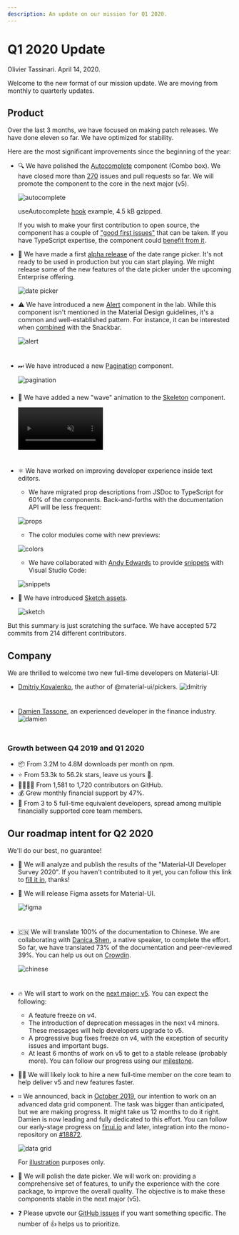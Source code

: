 ```yaml
---
description: An update on our mission for Q1 2020.
---
```


# Q1 2020 Update

Olivier Tassinari. April 14, 2020.

Welcome to the new format of our mission update. We are moving from monthly to quarterly updates.

## Product

Over the last 3 months, we have focused on making patch releases.
We have done eleven so far. We have optimized for stability.

Here are the most significant improvements since the beginning of the year:

- 🔍 We have polished the [Autocomplete](https://material-ui.com/components/autocomplete/) component (Combo box). We have closed more than [270](https://github.com/mui-org/material-ui/labels/lab%3A%20Autocomplete) issues and pull requests so far. We will promote the component to the core in the next major (v5).

  ![autocomplete](/static/blog/2020-q1-update/autocomplete.gif)

  <p class="blog-description">useAutocomplete <a href="https://material-ui.com/components/autocomplete/#useautocomplete">hook</a> example, 4.5 kB gzipped.</p>

  If you wish to make your first contribution to open source, the component has a couple of ["good first issues"](https://github.com/mui-org/material-ui/labels/lab%3A%20Autocomplete) that can be taken.
  If you have TypeScript expertise, the component could [benefit from it](https://github.com/mui-org/material-ui/issues?q=is%3Aopen+label%3A%22lab%3A+Autocomplete%22+label%3Atypescript).

- 📆 We have made a first [alpha release](https://next.material-ui-pickers.dev/demo/daterangepicker) of the date range picker. It's not ready to be used in production but you can start playing. We might release some of the new features of the date picker under the upcoming Enterprise offering.

  ![date picker](/static/blog/2020-q1-update/date-picker.png)

- ⚠️ We have introduced a new [Alert](https://material-ui.com/components/alert/) component in the lab. While this component isn't mentioned in the Material Design guidelines, it's a common and well-established pattern. For instance, it can be interested when [combined](https://material-ui.com/components/snackbars/#notistack) with the Snackbar.

  <img src="/static/blog/2020-q1-update/alert.png" alt="alert" style="max-height: 369px; margin-bottom: 24px;" />

- ⏭ We have introduced a new [Pagination](https://material-ui.com/components/pagination/) component.

  <img src="/static/blog/2020-q1-update/pagination.png" alt="pagination" style="max-height: 208px; margin-bottom: 8px;" />

- 🦴 We have added a new "wave" animation to the [Skeleton](https://material-ui.com/components/skeleton/#animations) component.

  <video autoplay muted loop style="max-height: 95px; margin-bottom: 24px;">
    <source src="/static/blog/2020-q1-update/skeleton.webm" type="video/webm" />
  </video>

- ⚛️ We have worked on improving developer experience inside text editors.

  - We have migrated prop descriptions from JSDoc to TypeScript for 60% of the components. Back-and-forths with the documentation API will be less frequent:

  ![props](/static/blog/2020-q1-update/props.png)

  - The color modules come with new previews:

  ![colors](/static/blog/2020-q1-update/colors.png)

  - We have collaborated with [Andy Edwards](https://github.com/jedwards1211) to provide [snippets](https://marketplace.visualstudio.com/items?itemName=vscodeshift.material-ui-snippets) with Visual Studio Code:

  ![snippets](/static/blog/2020-q1-update/snippets.gif)

- 💎 We have introduced [Sketch assets](/blog/2020-introducing-sketch/).

  <img src="/static/blog/2020-q1-update/sketch.png" alt="sketch" style="max-width: 160px;" />

But this summary is just scratching the surface. We have accepted 572 commits from 214 different contributors.

## Company

We are thrilled to welcome two new full-time developers on Material-UI:

- [Dmitriy Kovalenko](https://github.com/dmtrKovalenko), the author of @material-ui/pickers.
  <img src="https://avatars0.githubusercontent.com/u/16926049" alt="dmitriy" style="max-width: 160px; margin: unset; margin-bottom: 24px; border-radius: 2px;" />

- [Damien Tassone](https://github.com/dtassone/), an experienced developer in the finance industry.
  <img src="https://avatars0.githubusercontent.com/u/936978" alt="damien" style="max-width: 160px; margin: unset; margin-bottom: 24px; border-radius: 2px;" />

### Growth between Q4 2019 and Q1 2020

- 📦 From 3.2M to 4.8M downloads per month on npm.
- ⭐️ From 53.3k to 56.2k stars, leave us yours 🌟.
- 👨‍👩‍👧‍👦 From 1,581 to 1,720 contributors on GitHub.
- 💰 Grew monthly financial support by 47%.
- 🏢 From 3 to 5 full-time equivalent developers, spread among multiple financially supported core team members.

## Our roadmap intent for Q2 2020

We'll do our best, no guarantee!

- 📣 We will analyze and publish the results of the "Material-UI Developer Survey 2020". If you haven't contributed to it yet, you can follow this link to [fill it in](https://forms.gle/TYWRdvgyZs4AhZNv8), thanks!
- 🎨 We will release Figma assets for Material-UI.

  <img src="/static/blog/2020-q1-update/figma.png" alt="figma" style="max-width: 160px; margin-bottom: 24px;" />

- 🇨🇳 We will translate 100% of the documentation to Chinese. We are collaborating with [Danica Shen](https://github.com/DDDDDanica), a native speaker, to complete the effort. So far, we have translated 73% of the documentation and peer-reviewed 39%. You can help us out on [Crowdin](https://translate.material-ui.com/).

  <img src="/static/blog/2020-q1-update/chinese.png" alt="chinese" style="max-width: 134px; margin-bottom: 24px;" />

- 🔥 We will start to work on the [next major: v5](https://github.com/mui-org/material-ui/issues/20012).
  You can expect the following:

  - A feature freeze on v4.
  - The introduction of deprecation messages in the next v4 minors. These messages will help developers upgrade to v5.
  - A progressive bug fixes freeze on v4, with the exception of security issues and important bugs.
  - At least 6 months of work on v5 to get to a stable release (probably more). You can follow our progress using our [milestone](https://github.com/mui-org/material-ui/milestone/35).

- 🧑‍💻 We will likely look to hire a new full-time member on the core team to help deliver v5 and new features faster.
- ⌗ We announced, back in [October 2019](/blog/september-2019-update/#our-roadmap-intent-for-october), our intention to work on an advanced data grid component. The task was bigger than anticipated, but we are making progress. It might take us 12 months to do it right. Damien is now leading and fully dedicated to this effort. You can follow our early-stage progress on [finui.io](https://finui.io/#/grid) and later, integration into the mono-repository on [#18872](https://github.com/mui-org/material-ui/pull/18872).

  ![data grid](/static/blog/2020-q1-update/data-grid.png)

  <p class="blog-description">For <a href="https://uxdesign.cc/design-better-data-tables-4ecc99d23356">illustration</a> purposes only.</p>

- 📆 We will polish the date picker. We will work on: providing a comprehensive set of features, to unify the experience with the core package, to improve the overall quality. The objective is to make these components stable in the next major (v5).
- ❓ Please upvote our [GitHub issues](https://github.com/mui-org/material-ui/issues) if you want something specific. The number of 👍 helps us to prioritize.
